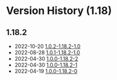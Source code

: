 # Version History (1.18)

## 1.18.2

- 2022-10-20 [1.0.2-1.18.2-1.0](1.0.2-1.18.2-1.0.md)
- 2022-08-28 [1.0.1-1.18.2-1.0](1.0.1-1.18.2-1.0.md)
- 2022-04-30 [1.0.0-1.18.2-2](1.0.0-1.18.2-2.md)
- 2022-04-30 [1.0.0-1.18.2-1](1.0.0-1.18.2-1.md)
- 2022-04-19 [1.0.0-1.18.2-0](1.0.0-1.18.2-0.md)